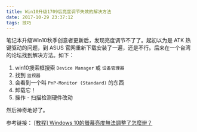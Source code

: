 ```yaml
---
title: Win10升级1709后亮度调节失效的解决方法
date: 2017-10-29 23:37:12
tags: 技巧
---
```


笔记本升级Win10秋季创意者更新后，发现亮度调节不了了。起初以为是 ATK 热键驱动的问题，到 ASUS 官网重新下载安装了一遍，还是不行。后来在一个台湾的论坛找到解决方法。如下：

1. win10搜索框搜索 `Device Manager` 或 `设备管理器 `
2. 找到 `监视器`
3. 会看到一个叫 `PnP-Monitor (Standard)` 的东西
4. 卸载它！
5. 操作 - 扫描检测硬件改动

然后神奇地好了。

参考链接： [[教程] Windows 10的螢幕亮度無法調整了怎麼辦？](https://apk.tw/thread-851168-1-1.html)
